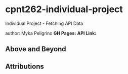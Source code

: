 # cpnt262-individual-project
Individual Project - Fetching API Data  

author: Myka Peligrino
**GH Pages:**
**API Link:**

## Above and Beyond 

## Attributions
